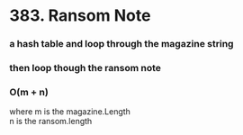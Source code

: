 # 383. Ransom Note

### a hash table and loop through the magazine string 
### then loop though the ransom note 
### O(m + n)
where m is the magazine.Length <br>
n is the ransom.length
      